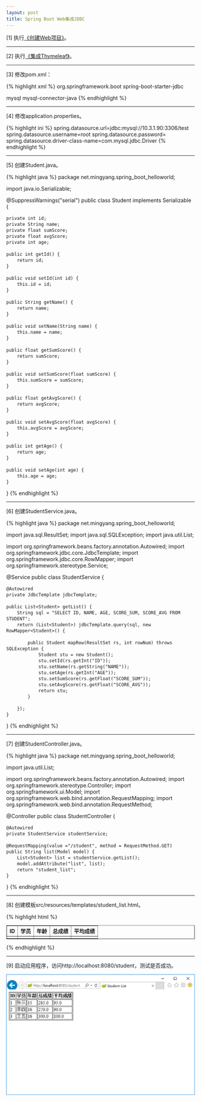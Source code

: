 ```yaml
---
layout: post
title: Spring Boot Web集成JDBC
---
```


[1] 执行[《创建Web项目》](/2016/12/09/spring-boot-web-create-project)。

---

[2] 执行[《集成Thymeleaf》](/2016/12/09/spring-boot-web-integrate-thymeleaf)。


---

[3] 修改pom.xml：

{% highlight xml %}
<dependency>
    <groupId>org.springframework.boot</groupId>
    <artifactId>spring-boot-starter-jdbc</artifactId>
</dependency>

<dependency>
    <groupId>mysql</groupId>
    <artifactId>mysql-connector-java</artifactId>
</dependency>
{% endhighlight %}

---

[4] 修改application.properties。

{% highlight ini %}
spring.datasource.url=jdbc:mysql://10.3.1.90:3306/test
spring.datasource.username=root
spring.datasource.password=
spring.datasource.driver-class-name=com.mysql.jdbc.Driver
{% endhighlight %}

---

[5] 创建Student.java。

{% highlight java %}
package net.mingyang.spring_boot_helloworld;

import java.io.Serializable;

@SuppressWarnings("serial")
public class Student implements Serializable {

    private int id;
    private String name;
    private float sumScore;
    private float avgScore;
    private int age;
    
    public int getId() {
        return id;
    }
    
    public void setId(int id) {
        this.id = id;
    }
    
    public String getName() {
        return name;
    }
    
    public void setName(String name) {
        this.name = name;
    }
    
    public float getSumScore() {
        return sumScore;
    }
    
    public void setSumScore(float sumScore) {
        this.sumScore = sumScore;
    }
    
    public float getAvgScore() {
        return avgScore;
    }
    
    public void setAvgScore(float avgScore) {
        this.avgScore = avgScore;
    }
    
    public int getAge() {
        return age;
    }
    
    public void setAge(int age) {
        this.age = age;
    }
}
{% endhighlight %}

---

[6] 创建StudentService.java。

{% highlight java %}
package net.mingyang.spring_boot_helloworld;

import java.sql.ResultSet;
import java.sql.SQLException;
import java.util.List;

import org.springframework.beans.factory.annotation.Autowired;
import org.springframework.jdbc.core.JdbcTemplate;
import org.springframework.jdbc.core.RowMapper;
import org.springframework.stereotype.Service;

@Service
public class StudentService {

    @Autowired
    private JdbcTemplate jdbcTemplate;

    public List<Student> getList() {
        String sql = "SELECT ID, NAME, AGE, SCORE_SUM, SCORE_AVG FROM STUDENT";
        return (List<Student>) jdbcTemplate.query(sql, new RowMapper<Student>() {

            public Student mapRow(ResultSet rs, int rowNum) throws SQLException {
                Student stu = new Student();
                stu.setId(rs.getInt("ID"));
                stu.setName(rs.getString("NAME"));
                stu.setAge(rs.getInt("AGE"));
                stu.setSumScore(rs.getFloat("SCORE_SUM"));
                stu.setAvgScore(rs.getFloat("SCORE_AVG"));
                return stu;
            }
            
        });
    }
}
{% endhighlight %}

---

[7] 创建StudentController.java。

{% highlight java %}
package net.mingyang.spring_boot_helloworld;

import java.util.List;

import org.springframework.beans.factory.annotation.Autowired;
import org.springframework.stereotype.Controller;
import org.springframework.ui.Model;
import org.springframework.web.bind.annotation.RequestMapping;
import org.springframework.web.bind.annotation.RequestMethod;

@Controller
public class StudentController {
    
    @Autowired
    private StudentService studentService;
    
    @RequestMapping(value ="/student", method = RequestMethod.GET)
    public String list(Model model) {
        List<Student> list = studentService.getList();
        model.addAttribute("list", list);
        return "student_list";
    }
}
{% endhighlight %}

---

[8] 创建模板src/resources/templates/student_list.html。

{% highlight html %}
<!DOCTYPE HTML>
<html xmlns:th="http://www.thymeleaf.org">
<head>
<title>Student List</title>
<meta http-equiv="Content-Type" content="text/html; charset=UTF-8" />
</head>
<body>
    <table border="1">
        <tr>
            <th>ID</th>
            <th>学员</th>
            <th>年龄</th>
            <th>总成绩</th>
            <th>平均成绩</th>
        </tr>
        <tr th:each="student : ${list}">
            <td th:text="${student.id}" />
            <td th:text="${student.name}" />
            <td th:text="${student.age}" />
            <td th:text="${student.sumScore}" />
            <td th:text="${student.avgScore}" />
        </tr>
    </table>
</body>
</html>
{% endhighlight %}

---

[9] 启动应用程序，访问http://localhost:8080/student，测试是否成功。

![spring-boot-web-integrate-jdbc](/assets/img/posts/spring-boot-web-integrate-jdbc.png)
